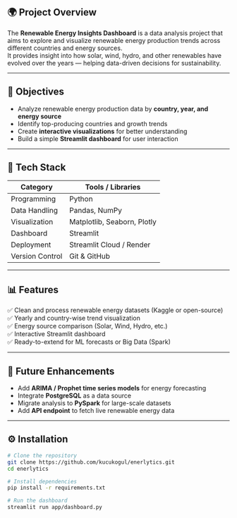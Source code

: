 ## 🌍 Project Overview

The **Renewable Energy Insights Dashboard** is a data analysis project that aims to explore and visualize renewable energy production trends across different countries and energy sources.  
It provides insight into how solar, wind, hydro, and other renewables have evolved over the years — helping data-driven decisions for sustainability.

---

## 🎯 Objectives

- Analyze renewable energy production data by **country, year, and energy source**
- Identify top-producing countries and growth trends
- Create **interactive visualizations** for better understanding
- Build a simple **Streamlit dashboard** for user interaction

---

## 🧩 Tech Stack

| Category | Tools / Libraries |
|-----------|-------------------|
| Programming | Python |
| Data Handling | Pandas, NumPy |
| Visualization | Matplotlib, Seaborn, Plotly |
| Dashboard | Streamlit |
| Deployment | Streamlit Cloud / Render |
| Version Control | Git & GitHub |

---

## 📊 Features

✅ Clean and process renewable energy datasets (Kaggle or open-source)  
✅ Yearly and country-wise trend visualization  
✅ Energy source comparison (Solar, Wind, Hydro, etc.)  
✅ Interactive Streamlit dashboard  
✅ Ready-to-extend for ML forecasts or Big Data (Spark)

---

## 🧠 Future Enhancements

- Add **ARIMA / Prophet time series models** for energy forecasting
- Integrate **PostgreSQL** as a data source
- Migrate analysis to **PySpark** for large-scale datasets
- Add **API endpoint** to fetch live renewable energy data

---

## ⚙️ Installation

```bash
# Clone the repository
git clone https://github.com/kucukogul/enerlytics.git
cd enerlytics

# Install dependencies
pip install -r requirements.txt

# Run the dashboard
streamlit run app/dashboard.py
